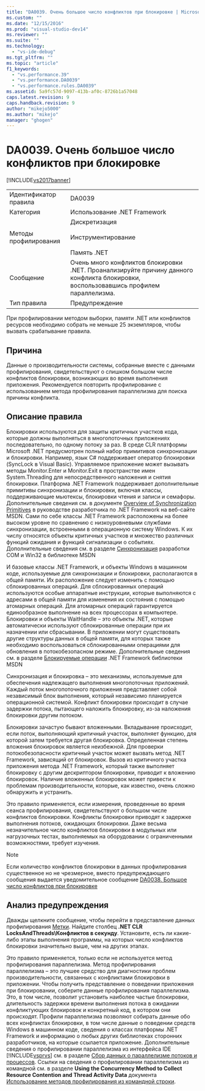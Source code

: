 ```yaml
---
title: "DA0039. Очень большое число конфликтов при блокировке | Microsoft Docs"
ms.custom: ""
ms.date: "12/15/2016"
ms.prod: "visual-studio-dev14"
ms.reviewer: ""
ms.suite: ""
ms.technology: 
  - "vs-ide-debug"
ms.tgt_pltfrm: ""
ms.topic: "article"
f1_keywords: 
  - "vs.performance.39"
  - "vs.performance.DA0039"
  - "vs.performance.rules.DA0039"
ms.assetid: 5a9fc57d-9097-413b-af0c-8726b1a57048
caps.latest.revision: 9
caps.handback.revision: 9
author: "mikejo5000"
ms.author: "mikejo"
manager: "ghogen"
---
```

# DA0039. Очень большое число конфликтов при блокировке
[!INCLUDE[vs2017banner](../code-quality/includes/vs2017banner.md)]

|||  
|-|-|  
|Идентификатор правила|DA0039|  
|Категория|Использование .NET Framework|  
|Методы профилирования|Дискретизация<br /><br /> Инструментирование<br /><br /> Память .NET|  
|Сообщение|Очень много конфликтов блокировки .NET.  Проанализируйте причину данного конфликта блокировки, воспользовавшись профилем параллелизма.|  
|Тип правила|Предупреждение|  
  
 При профилировании методом выборки, памяти .NET или конфликтов ресурсов необходимо собрать не меньше 25 экземпляров, чтобы вызвать срабатывание правила.  
  
## Причина  
 Данные о производительности системы, собранные вместе с данными профилирования, свидетельствуют о слишком большом числе конфликтов блокировки, возникающих во время выполнения приложения.  Рекомендуется повторить профилирование с использованием метода профилирования параллелизма для поиска причины конфликта.  
  
## Описание правила  
 Блокировки используются для защиты критичных участков кода, которые должны выполняться в многопоточных приложениях последовательно, по одному потоку за раз.  В среде CLR платформы Microsoft .NET предусмотрен полный набор примитивов синхронизации и блокировки.  Например, язык C\# поддерживает оператор блокировки \(SyncLock в Visual Basic\).  Управляемое приложение может вызывать методы Monitor.Enter и Monitor.Exit в пространстве имен System.Threading для непосредственного наложения и снятия блокировки.  Платформа .NET Framework поддерживает дополнительные примитивы синхронизации и блокировки, включая классы, поддерживающие мьютексы, блокировки чтения и записи и семафоры.  Дополнительные сведения см. в документе [Overview of Synchronization Primitives](http://go.microsoft.com/fwlink/?LinkId=177867) в руководстве разработчика по .NET Framework на веб\-сайте MSDN.  Сами по себе классы .NET Framework расположены на более высоком уровне по сравнению с низкоуровневыми службами синхронизации, встроенными в операционную систему Windows.  К их числу относятся объекты критичных участков и множество различных функций ожидания и функций сигнализации о событиях.  Дополнительные сведения см. в разделе [Синхронизация](http://go.microsoft.com/fwlink/?LinkId=177869) разработки COM и Win32 в библиотеке MSDN  
  
 И базовые классы .NET Framework, и объекты Windows в машинном коде, используемые для синхронизации и блокировки, располагаются в общей памяти. Их расположение следует изменить с помощью сблокированных операций.  Для сблокированных операций используются особые аппаратные инструкции, которые выполняются с адресами в общей памяти для изменения их состояния с помощью атомарных операций.  Для атомарных операций гарантируется единообразное выполнение на всех процессорах в компьютере.  Блокировки и объекты WaitHandle – это объекты .NET, которые автоматически используют сблокированные операции при их назначении или сбрасывании.  В приложении могут существовать другие структуры данных в общей памяти, для которых также необходимо воспользоваться сблокированными операциями для обновления в потокобезопасном режиме.  Дополнительные сведения см. в разделе [Блокируемые операции](http://go.microsoft.com/fwlink/?LinkId=177870) .NET Framework библиотеки MSDN  
  
 Синхронизация и блокировка – это механизмы, используемые для обеспечения надлежащего выполнения многопоточных приложений.  Каждый поток многопоточного приложения представляет собой независимый блок выполнения, который независимо планируется операционной системой.  Конфликт блокировки происходит в случае задержки потока, пытающего наложить блокировку, из\-за наложения блокировки другим потоком.  
  
 Блокировки зачастую бывают вложенными.  Вкладывание происходит, если поток, выполняющий критичный участок, выполняет функцию, для которой затем требуется другая блокировка.  Определенная степень вложения блокировок является неизбежной.  Для проверки потокобезопасности критичный участок может вызвать метод .NET Framework, зависящий от блокировок.  Вызов из критичного участка приложения метода .NET Framework, который также выполняет блокировку с другим дескриптором блокировки, приводит к вложению блокировок.  Наличие вложенных блокировок может привести к проблемам производительности, которые, как известно, очень сложно обнаружить и устранить.  
  
 Это правило применяется, если измерения, проведенные во время сеанса профилирования, свидетельствуют о большом числе конфликтов блокировки.  Конфликты блокировки приводят к задержке выполнения потоков, ожидающих блокировки.  Даже весьма незначительное число конфликтов блокировки в модульных или нагрузочных тестах, выполняемых на оборудовании с ограниченными возможностями, требует изучения.  
  
> [!NOTE]
>  Если количество конфликтов блокировки в данных профилирования существенное но не чрезмерное, вместо предупреждающего сообщения выдается уведомительное сообщение [DA0038. Большое число конфликтов при блокировке](../profiling/da0038-high-rate-of-lock-contentions.md)  
  
## Анализ предупреждения  
 Дважды щелкните сообщение, чтобы перейти в представление данных профилирования [Метки](../profiling/marks-view.md).  Найдите столбец **.NET CLR LocksAndThreads\\Конфликтов в секунду**.  Установите, есть ли какие\-либо этапы выполнения программы, на которых число конфликтов блокировки значительно выше, чем на других этапах.  
  
 Это правило применяется, только если не используется метод профилирования параллелизма.  Метод профилирования параллелизма – это лучшее средство для диагностики проблем производительности, связанных с конфликтами блокировки в приложении.  Чтобы получить представление о поведении приложения при блокировании, соберите данные профилирования параллелизма.  Это, в том числе, позволит установить наиболее частые блокировки, длительность задержки времени выполнения потока в ожидании конфликтующих блокировок и конкретный код, в котором они происходят.  Профили параллелизма позволяют собирать данные обо всех конфликтах блокировки, в том числе данные о поведении средств Windows в машинном коде, сведения о классах платформы .NET Framework и информацию о любых других библиотеках сторонних разработчиков, на которые ссылается приложение.  Дополнительные сведения о профилировании параллелизма из интерфейса IDE [!INCLUDE[vsprvs](../code-quality/includes/vsprvs_md.md)] см. в разделе [Сбор данных о параллелизме потоков и процессов](../profiling/collecting-thread-and-process-concurrency-data.md).  Ссылки на сведения о профилировании параллелизма из командной см. в разделе **Using the Concurrency Method to Collect Resource Contention and Thread Activity Data** документа [Использование методов профилирования из командной строки](../profiling/using-profiling-methods-to-collect-performance-data-from-the-command-line.md).